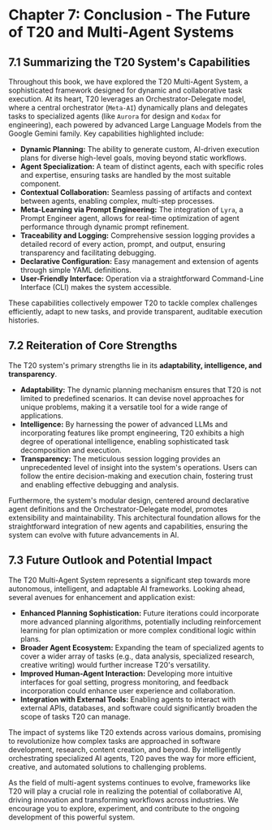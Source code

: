 # Chapter 7: Conclusion - The Future of T20 and Multi-Agent Systems

## 7.1 Summarizing the T20 System's Capabilities

Throughout this book, we have explored the T20 Multi-Agent System, a sophisticated framework designed for dynamic and collaborative task execution. At its heart, T20 leverages an Orchestrator-Delegate model, where a central orchestrator (`Meta-AI`) dynamically plans and delegates tasks to specialized agents (like `Aurora` for design and `Kodax` for engineering), each powered by advanced Large Language Models from the Google Gemini family. Key capabilities highlighted include:

*   **Dynamic Planning:** The ability to generate custom, AI-driven execution plans for diverse high-level goals, moving beyond static workflows.
*   **Agent Specialization:** A team of distinct agents, each with specific roles and expertise, ensuring tasks are handled by the most suitable component.
*   **Contextual Collaboration:** Seamless passing of artifacts and context between agents, enabling complex, multi-step processes.
*   **Meta-Learning via Prompt Engineering:** The integration of `Lyra`, a Prompt Engineer agent, allows for real-time optimization of agent performance through dynamic prompt refinement.
*   **Traceability and Logging:** Comprehensive session logging provides a detailed record of every action, prompt, and output, ensuring transparency and facilitating debugging.
*   **Declarative Configuration:** Easy management and extension of agents through simple YAML definitions.
*   **User-Friendly Interface:** Operation via a straightforward Command-Line Interface (CLI) makes the system accessible.

These capabilities collectively empower T20 to tackle complex challenges efficiently, adapt to new tasks, and provide transparent, auditable execution histories.

## 7.2 Reiteration of Core Strengths

The T20 system's primary strengths lie in its **adaptability, intelligence, and transparency**.

*   **Adaptability:** The dynamic planning mechanism ensures that T20 is not limited to predefined scenarios. It can devise novel approaches for unique problems, making it a versatile tool for a wide range of applications.
*   **Intelligence:** By harnessing the power of advanced LLMs and incorporating features like prompt engineering, T20 exhibits a high degree of operational intelligence, enabling sophisticated task decomposition and execution.
*   **Transparency:** The meticulous session logging provides an unprecedented level of insight into the system's operations. Users can follow the entire decision-making and execution chain, fostering trust and enabling effective debugging and analysis.

Furthermore, the system's modular design, centered around declarative agent definitions and the Orchestrator-Delegate model, promotes extensibility and maintainability. This architectural foundation allows for the straightforward integration of new agents and capabilities, ensuring the system can evolve with future advancements in AI.

## 7.3 Future Outlook and Potential Impact

The T20 Multi-Agent System represents a significant step towards more autonomous, intelligent, and adaptable AI frameworks. Looking ahead, several avenues for enhancement and application exist:

*   **Enhanced Planning Sophistication:** Future iterations could incorporate more advanced planning algorithms, potentially including reinforcement learning for plan optimization or more complex conditional logic within plans.
*   **Broader Agent Ecosystem:** Expanding the team of specialized agents to cover a wider array of tasks (e.g., data analysis, specialized research, creative writing) would further increase T20's versatility.
*   **Improved Human-Agent Interaction:** Developing more intuitive interfaces for goal setting, progress monitoring, and feedback incorporation could enhance user experience and collaboration.
*   **Integration with External Tools:** Enabling agents to interact with external APIs, databases, and software could significantly broaden the scope of tasks T20 can manage.

The impact of systems like T20 extends across various domains, promising to revolutionize how complex tasks are approached in software development, research, content creation, and beyond. By intelligently orchestrating specialized AI agents, T20 paves the way for more efficient, creative, and automated solutions to challenging problems.

As the field of multi-agent systems continues to evolve, frameworks like T20 will play a crucial role in realizing the potential of collaborative AI, driving innovation and transforming workflows across industries. We encourage you to explore, experiment, and contribute to the ongoing development of this powerful system.